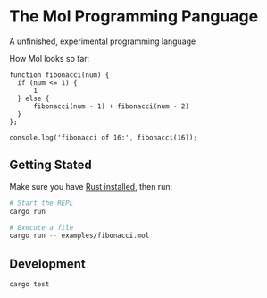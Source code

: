 # The Mol Programming Panguage

A unfinished, experimental programming language

How Mol looks so far:

```mol
function fibonacci(num) {
  if (num <= 1) {
      1
  } else {
      fibonacci(num - 1) + fibonacci(num - 2)
  }
};

console.log('fibonacci of 16:', fibonacci(16));
```

## Getting Stated

Make sure you have [Rust installed](https://www.rust-lang.org/tools/install), then run:

```sh
# Start the REPL
cargo run

# Execute a file
cargo run -- examples/fibonacci.mol
```

## Development

```sh
cargo test
```
